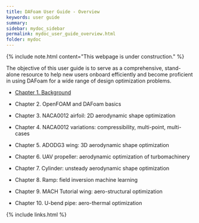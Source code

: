 ```yaml
---
title: DAFoam User Guide - Overview
keywords: user guide
summary: 
sidebar: mydoc_sidebar
permalink: mydoc_user_guide_overview.html
folder: mydoc
---
```


{% include note.html content="This webpage is under construction." %}

The objective of this user guide is to serve as a comprehensive, stand-alone resource to help new users onboard efficiently and become proficient in using DAFoam for a wide range of design optimization problems.

- [Chapter 1. Background ](mydoc_user_guide_background.html)

- Chapter 2. OpenFOAM and DAFoam basics

- Chapter 3. NACA0012 airfoil: 2D aerodynamic shape optimization

- Chapter 4. NACA0012 variations: compressibility, multi-point, multi-cases

- Chapter 5. ADODG3 wing: 3D aerodynamic shape optimization

- Chapter 6. UAV propeller: aerodynamic optimization of turbomachinery 

- Chapter 7. Cylinder: unsteady aerodynamic shape optimization

- Chapter 8. Ramp: field inversion machine learning

- Chapter 9. MACH Tutorial wing: aero-structural optimization

- Chapter 10. U-bend pipe: aero-thermal optimization

{% include links.html %}
